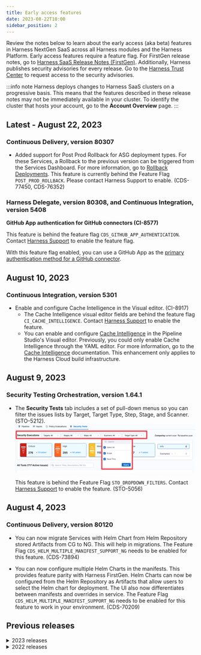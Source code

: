 ```yaml
---
title: Early access features
date: 2023-08-22T10:00
sidebar_position: 2
---
```


<DocsButton icon = "fa-solid fa-square-rss" text="Subscribe via RSS" link="/release-notes/early-access/rss.xml" />

Review the notes below to learn about the early access (aka beta) features in Harness NextGen SaaS across all Harness modules and the Harness Platform. Early access features require a feature flag. For FirstGen release notes, go to [Harness SaaS Release Notes (FirstGen)](/docs/first-gen/firstgen-release-notes/harness-saa-s-release-notes). Additionally, Harness publishes security advisories for every release. Go to the [Harness Trust Center](https://trust.harness.io/?itemUid=c41ff7d5-98e7-4d79-9594-fd8ef93a2838&source=documents_card) to request access to the security advisories.

:::info note
Harness deploys changes to Harness SaaS clusters on a progressive basis. This means that the features described in these release notes may not be immediately available in your cluster. To identify the cluster that hosts your account, go to the **Account Overview** page.
:::

## Latest - August 22, 2023

### Continuous Delivery, version 80307

- Added support for Post Prod Rollback for ASG deployment types. For these Services, a Rollback to the previous version can be triggered from the Services Dashboard. For more information, go to [Rollback Deployments](/docs/continuous-delivery/x-platform-cd-features/advanced/rollback-deployments/). This feature is currently behind the Feature Flag `POST_PROD_ROLLBACK`. Please contact Harness Support to enable. (CDS-77450, CDS-76352)

### Harness Delegate, version 80308, and Continuous Integration, version 5408

**GitHub App authentication for GitHub connectors (CI-8577)**

This feature is behind the feature flag `CDS_GITHUB_APP_AUTHENTICATION`. Contact [Harness Support](mailto:support@harness.io) to enable the feature flag.

With this feature flag enabled, you can use a GitHub App as the [primary authentication method for a GitHub connector](/docs/platform/Connectors/Code-Repositories/ref-source-repo-provider/git-hub-connector-settings-reference#credentials-settings).

## August 10, 2023

### Continuous Integration, version 5301

* Enable and configure Cache Intelligence in the Visual editor. (CI-8917)
   * The Cache Intelligence visual editor fields are behind the feature flag `CI_CACHE_INTELLIGENCE`. Contact [Harness Support](mailto:support@harness.io) to enable the feature.
   * You can enable and configure [Cache Intelligence](/docs/continuous-integration/use-ci/caching-ci-data/cache-intelligence) in the Pipeline Studio's Visual editor. Previously, you could only enable Cache Intelligence through the YAML editor. For more information, go to the [Cache Intelligence](/docs/continuous-integration/use-ci/caching-ci-data/cache-intelligence) documentation. This enhancement only applies to the Harness Cloud build infrastructure.

## August 9, 2023

### Security Testing Orchestration, version 1.64.1

* The **Security Tests** tab includes a set of pull-down menus so you can filter the issues lists by Target, Target Type, Step, Stage, and Scanner. (STO-5212).
  ![Click on a tile to filter issues by severity](./static/sto-pulldown-filters-sto-5212.png)

   This feature is behind the Feature Flag `STO_DROPDOWN_FILTERS`. Contact [Harness Support](mailto:support@harness.io) to enable the feature. (STO-5056)

## August 4, 2023

### Continuous Delivery, version 80120

- You can now migrate Services with Helm Chart from Helm Repository stored Artifacts from CG to NG. This will help in migrations. The Feature Flag `CDS_HELM_MULTIPLE_MANIFEST_SUPPORT_NG` needs to be enabled for this feature. (CDS-73894)

- You can now configure multiple Helm Charts in the manifests. This provides feature parity with Harness FirstGen. Helm Charts can now be configured from the Helm Repository as Artifacts that allow users to select the Helm chart for deployment. The UI also now differentiates between manifests and overrides in service. The Feature Flag `CDS_HELM_MULTIPLE_MANIFEST_SUPPORT_NG` needs to be enabled for this feature to work in your environment. (CDS-70209)


## Previous releases

<details>
<summary>2023 releases</summary>


#### July 28, 2023

##### Continuous Integration, version 5106

* Enable Cache Intelligence in the Visual editor. (CI-8571)
   * The **Enable Cache Intelligence** UI field is behind the feature flag `CI_CACHE_INTELLIGENCE`. Contact [Harness Support](mailto:support@harness.io) to enable the feature.
   * You can enable [Cache Intelligence](/docs/continuous-integration/use-ci/caching-ci-data/cache-intelligence) in the Pipeline Studio's Visual editor. Previously, you could only enable Cache Intelligence through the YAML editor. For more information, go to the [Cache Intelligence](/docs/continuous-integration/use-ci/caching-ci-data/cache-intelligence) documentation. This enhancement only applies to the Harness Cloud build infrastructure.

#### July 18, 2023

##### Continuous Delivery, version 79916

- Digest support added for Nexus 3, Github, and Artifactory [artifact sources](/docs/continuous-delivery/x-platform-cd-features/services/artifact-sources). (CDS-71711)

  This feature is behind the feature flag `CD_NG_DOCKER_ARTIFACT_DIGEST`.

  The **Artifact Details** page has a new, optional **Digest** setting where you can specify the digest/SHA for a container image artifact.

  Specifying an image by digest, rather than just tag, is useful when you want to ensure that the image you deploy for a service is fixed and immutable. If an image with the specified tag/digest combination does not exist in the artifact registry, the pipeline execution fails.

##### Harness Delegate, version 79904

- Harness added the ability to acquire only the configured maximum number of tasks. This allows Harness Manager to use the task capacity to determine whether to assign a task to the delegate or queue it. You can configure the maximum number of tasks using the Env variable `DELEGATE_TASK_CAPACITY`. For example, if you set `DELEGATE_TASK_CAPACITY` to a value of 2 and execute 6 tasks in parallel, Harness Manager executes only 2 tasks at a time. If you don't configure `DELEGATE_TASK_CAPACITY`, Harness Manager executes all 6 tasks in parallel. (PL-39351)

   This functionality is behind a feature flag, `DELEGATE_TASK_CAPACITY_CHECK`. When the feature flag is enabled, the task is broadcast every minute in Harness Manager until it expires.

#### July 12, 2023

##### Continuous Integration, version 5003


The `CI_LE_STATUS_REST_ENABLED` feature has been rolled back to early access and disabled by default due to a discovered instability that caused the [CD Container step](/docs/continuous-delivery/x-platform-cd-features/cd-steps/utilities/container-step) to fail. This feature causes CI steps to send status updates to the [Harness Manager](/docs/get-started/harness-platform-architecture#harness-platform-components) directly by HTTP, rather than through a delegate.

This feature flag is now disabled by default and must be re-enabled if your CI-to-Harness-Manager communications need to support client connections with additional certificates. (CI-8338)

##### Security Testing Orchestration, version 1.61.1

You can now define dynamic target baselines using regular expressions. Dynamic baselines more accurately reflect the current "root" element in the context of a real-world software development life cycle. Dynamic baselines also make it easier to track the introduction and remediation of specific vulnerabilities. (STO-5896)

This feature is behind the Feature Flag `STO_BASELINE_REGEX`. For more information, go to [Set up target baselines](/docs/security-testing-orchestration/use-sto/set-up-sto-pipelines/set-up-baselines).

#### July 5, 2023

##### Security Testing Orchestration, version 1.60.0

* The [Burp integration](/docs/security-testing-orchestration/sto-techref-category/burp-scanner-reference) now supports scanner templates, which make it much easier to set up a scan step. 

  This integration is behind the Feature Flag `STO_STEP_PALETTE_BURP_ENTERPRISE`. Contact [Harness Support](mailto:support@harness.io) to enable the feature. (STO-5056)

* You can scan your code repositories using [CodeQL](/docs/security-testing-orchestration/sto-techref-category/codeql-scanner-reference), an analysis engine used by developers to automate security checks, and by security researchers to perform variant analysis. 

 This integration is behind the Feature Flag `STO_STEP_PALETTE_CODEQL`. Contact [Harness Support](mailto:support@harness.io) to enable the feature. (STO-5366)

* You can scan container images and repositories using [Fossa](/docs/security-testing-orchestration/sto-techref-category/fossa-scanner-reference), a scanner that detects security vulnerabilities and other issues in open-source projects. (STO-5111)

 This integration is behind the Feature Flag `STO_STEP_PALETTE_FOSSA`. Contact [Harness Support](mailto:support@harness.io) to enable the feature. 
 

* You can scan container images and repositories using [Semgrep](/docs/security-testing-orchestration/sto-techref-category/semgrep-scanner-reference), a scanner that detects security vulnerabilities and other issues in open-source projects. (STO-5886)
 
 This integration is behind the Feature Flag `STO_STEP_PALETTE_SEMGREP`. Contact [Harness Support](mailto:support@harness.io) to enable the feature. 

#### June 28, 2023

##### Continuous Delivery, version 79714

import Earlyaccess from '/release-notes/shared/cd-79700-early-access.md'

<Earlyaccess />

#### June 21, 2023

##### Harness launches Harness AI Development Assistant as a beta feature

The Harness platform leverages Harness AI Development Assistant (AIDA) to revolutionize software delivery processes. By combining AI capabilities with robust DevOps tools, features, and practices, the Harness platform streamlines and accelerates the software development lifecycle, and it empowers teams to deliver high-quality applications quickly and efficiently. Its AI-driven predictive analytics, continuous verification, and advanced release orchestration capabilities empowers teams to drive innovation, improve efficiency, and ultimately deliver exceptional user experiences.

Following are some key benefits of Harness AIDA:

- Auto-recognition of failures in pipelines: The root cause analysis (RCA) option generates recommendations for step failures in pipelines. Harness bases these recommendations on the step logs and the context of the failed step.
  For more information, go to [Troubleshooting with AIDA](http://developer.harness.io/docs/continuous-integration/troubleshoot-ci/aida).

- Asset governance: The asset governance feature assists you in drafting rules that are based on your requirements and aligned with your governance goals. Harness AIDA governance support also offers detailed descriptions of built-in rules. When you are creating policies, this feature facilitates informed decision-making by clarifying the purpose, scope, and implications of each rule.
  For more information, go to [Asset governance with AIDA](/docs/category/harness-aida-for-asset-governance).
  
- Security: Harness AI identifies security vulnerabilities, describes them, and suggests remediation.
  For more information, go to [Remediations with AIDA](/docs/security-testing-orchestration/use-sto/view-and-troubleshoot-vulnerabilities/ai-based-remediations).

Review the following information for details about data privacy and terms of use:

- [AIDA Terms](https://www.harness.io/legal/aida-terms)
- [AIDA Privacy](https://www.harness.io/legal/aida-privacy)

#### June 19, 2023

##### Continuous Integration, version 4204

###### Output variables automatically become environment variables (CI-7817, ZD-39203)

This functionality is behind a feature flag, `CI_OUTPUT_VARIABLES_AS_ENV`.

With this feature flag enabled, output variables from steps are automatically available as environment variables for other steps in the same Build (`CI`) stage. This means that, if you have a Build stage with three steps, an output variable produced from step one is automatically available as an environment variable for steps two and three.

In other steps in the same stage, you can refer to the output variable by its key without additional identification. For example, an output variable called `MY_VAR` can be referenced later as simply `$MY_VAR`. Without this feature flag enabled, you must use an [expression](/docs/platform/references/runtime-inputs/#expressions) to reference where the variable originated, such as `<+steps.stepID.output.outputVariables.MY_VAR>`.

For more information on this feature, go to the documentation on [Output variables](/docs/continuous-integration/use-ci/run-ci-scripts/run-step-settings#output-variables).

###### Remote debugging enhancements (CI-8135, CI-8048)

**Re-run in Debug Mode** now supports Python and PowerShell Core (`pwsh`). You can also now use debug mode for local runner build infrastructures. The remote debugging functionality is behind a feature flag, `CI_REMOTE_DEBUG`. For more information, go to [Debug with SSH](/docs/continuous-integration/troubleshoot-ci/debug-mode).

##### Continuous Delivery, version 79606

- Scheduled automatic approvals have been added to manual approval steps. (CDS-69415)
  
  This functionality is behind a feature flag, `CDS_AUTO_APPROVAL`.

  You can configure a manual approval step to automatically approve at a specific date and time.

  <docimage path={require('./static/058d3e80cc8f95965e51010541d0c28f77865e484f8a84beea205b49172c658d.png')} width="60%" height="60%" title="Click to view full size image" />    

  For more details, go to [Automatic Approvals](/docs/continuous-delivery/x-platform-cd-features/cd-steps/approvals/using-harness-approval-steps-in-cd-stages/#automatic-approvals).

#### June 09, 2023

##### Cloud Cost Management, version 79701

**Propagate force cool down** (CCM-12338)
  
  You can now propagate force cool down from primary rule to dependent rules.

  Earlier, when stopping a rule from the UI, you had to stop its dependant rules one by one. With this enhancement, you can propagate the stop operation to dependant rules as well. 
  
  Propagating cool down to dependant rules is optional. You can stop the primary rule with or without propagating cool down to dependant rules.

##### Continuous Delivery, version 79516

<!--- Scale down the last successful stage environment created by using a Blue Green Deployment strategy. (CDS-68527)
  
  This functionality is behind a feature flag, `CDS_BG_STAGE_SCALE_DOWN_STEP_NG`. 

  This functionality helps you efficiently manage your resources. The scale down step can be configured within the same stage or different stage based on your requirement.

  During scale down, the `HorizontalPodAutoscaler` and `PodDisruptionBudget` resources are removed, and the Deployments, StatefulSets, DaemonSets and Deployment Configs resources are scaled down. Make sure that the infrastructure definition of these resources and the Blue Green deployment are the same. This is necessary as Harness identifies resources from the release history, which is mapped to a release name. If you configure a different infrastructure definition, it might lead to scaling down important resources.

  Harness Delegate version 79503 is required for this feature.-->

- Kubernetes deployments support `HorizontalPodAutoscaler` and `PodDisruptionBudget` for Blue Green and Canary execution strategies. (CDS-59011)

  This functionality is behind a feature flag, `CDS_SUPPORT_HPA_AND_PDB_NG`. 
  
  Harness Delegate version 79503 is required for this feature.

#### May 23, 2023, version 79306

##### Continuous Delivery

- Trigger all artifacts and manifests using **On New Artifact** and **On New Manifest** triggers respectively. (CDS-68262, ZD-43588, ZD-43726)
  
  This functionality is behind a feature flag, `TRIGGER_FOR_ALL_ARTIFACTS`. 

  Earlier, you could trigger only the last pushed artifact or manifest using triggers. You can now trigger all collected artifacts and manifests of perpetual tasks in one single execution using the **On New Artifact** or **On New Manifest** trigger options. 

##### Continuous Integration

Harness CI now supports remote debugging. This feature was initially released in January 2023 and subsequently reverted for further development. Debug mode is available if all of the following conditions are met:

* You have the feature flag `CI_REMOTE_DEBUG` enabled. Contact [Harness Support](mailto:support@harness.io) to enable this feature.
* The build infrastructure uses a Linux-based OS.
* The build fails at a **Run** step with a Bash or Shell script in a **Build** (`CI`) stage.
* The build runs in Harness Cloud, on a virtual machine, or in Kubernetes.

You can re-run builds in debug mode through the **Builds**, **Execution**, and **Execution History** pages of the Harness UI. For more information, go to the [debug mode](/docs/continuous-integration/troubleshoot-ci/debug-mode) documentation.

##### Harness Delegate, version 79307

- New delegate metrics are available. This functionality is behind a feature flag, `DELEGATE_ENABLE_DYNAMIC_HANDLING_OF_REQUEST`. (PL-37908, PL-38538)

   Harness captures delegate agent metrics for delegates shipped on immutable image types. The following new delegate agent metrics are available with the feature flag:
  
   | **Metric name** | **Description** |
   | :-- | :-- |
   | `task_completed` | The number of tasks completed. |
   | `task_failed` | The number of failed tasks. |
   | `task_rejected` | The number of tasks rejected because of a high load on the delegate. |
   | `delegate_connected` | Indicates whether the delegate is connected. Values are 0 (disconnected) and 1 (connected). |
   | `resource_consumption_above_threshold` | Delegate cpu/memory is above a threshold (defaults to 80%). Provide `DELEGATE_RESOURCE_THRESHOLD` as the env variable in the delegate YAML to configure the threshold. |

   Enable the feature flag, `DELEGATE_ENABLE_DYNAMIC_HANDLING_OF_REQUEST` to use the new delegate agent metrics. When this feature flag is enabled, Harness will capture the metrics. For more information, go to [Configure delegate metrics](/docs/platform/delegates/manage-delegates/delegate-metrics/).

#### May 04, 2023, version 79214

##### Continuous Delivery

- You can set webhook triggers to run specific pipeline stages using the [Allow selective stage(s) executions?](/docs/platform/pipelines/run-specific-stage-in-pipeline/) option. (CDS-56775, CDS-56774)

  This functionality is behind the feature flag, `CDS_NG_TRIGGER_SELECTIVE_STAGE_EXECUTION`. 
  
  To run a particular stage of the pipeline: 
  1. Select the stage, then select **Advanced Options**.
  2. In **Stage Execution Settings>** **Allow selective stages(s) executions?**, select **Yes**. This setting is selected by default.
     
     ![](./static/selective-stage-execution.png)
  3. When you create a trigger, in **Configuration**, select the stages you want to execute.
     
     ![](./static/select-stage-to-execute.png)
  
  Here is a sample trigger YAML: 
  
  ```
  trigger:
  name: stage3Trigger
  identifier: stage3Trigger
  enabled: true
  description: ""
  tags: {}
  stagesToExecute:
    - stage3
  orgIdentifier: NgTriggersOrg
  projectIdentifier: viniciusTest
  pipelineIdentifier: ThreeStagesPipeline
  source:
    type: Webhook
    spec:
      type: Custom
      spec:
        payloadConditions: []
        headerConditions: []
  inputYaml: |
    pipeline:
      identifier: ThreeStagesPipeline
      stages:
        - stage:
            identifier: stage3
            type: Custom
            variables:
              - name: stage3var
                type: String
                value: stage3Var

  ```
- You can add Tanzu Application Service (TAS) [config files](/docs/continuous-delivery/deploy-srv-diff-platforms/tanzu/add-config-files) from GitHub. (CDS-56452)

  This feature is currently behind the feature flag, `CDS_GIT_CONFIG_FILES`. For TAS deployment types, you can reference service config files from GitHub.

#### April 21, 2023, version 79111

##### Continuous Delivery

- Protecting secrets used in webhook-based triggers that use secret decryption on delegates (CDS-58488, ZD-42117)
  
  This functionality is behind a feature flag, `CDS_NG_TRIGGER_AUTHENTICATION_WITH_DELEGATE_SELECTOR`.
  
  Github triggers that use a secret for authentication will now use the same delegate selectors saved in the secret's Harness secret manager.
- Harness now supports variable expressions in the plain text config files. (CDS-58399)
  
  This functionality is behind a feature flag, `CDS_NG_CONFIG_FILE_EXPRESSION`.
  
  Variable expression support includes service, environment, pipeline, and stage variables. Any Harness expression is supported.
  
  Variable expressions are not supported for encrypted text config files because expressions impact the encoded secret.
- Config files can now be pulled from Github. (CDS-56652)
  
  This functionality is behind a feature flag, `CDS_GIT_CONFIG_FILES`.

  For Harness services using the Tanzu deployment type, config files can be configured using Github, in addition to the Harness file store. Support for other deployment types in coming soon.

#### April 10, 2023, version 79015

##### Continuous Delivery

- [AWS Lambda](/docs/continuous-delivery/deploy-srv-diff-platforms/aws/aws-lambda-deployments)
  
  This functionality is behind a feature flag, `CDS_AWS_NATIVE_LAMBDA`.
  
  Harness supports the deployment of AWS Lambda functions. 

- ServiceNow custom table support. (CDS-55046)
  
  This functionality is behind a feature flag, `CDS_SERVICENOW_TICKET_TYPE_V2`.
  
  Custom table support is now available in Harness' ServiceNow integration. 
  
  Harness recommends that you only use a table extending task, or extend tables that indirectly extend the task. You can specify any custom table in Harness.

  <details>
  <summary>What is a table extending task?</summary>
  
  In ServiceNow, a table extending task is a task that involves creating a new table by extending an existing table. When a table is extended, a new child table is created that inherits all the fields, relationships, and other attributes of the parent table. The child table can then be customized further to meet the specific needs of the organization.
  
  </details>
  
  Itil roles are not mandatory for using these steps. When using the normal flow for custom tables, you should have sufficient permissions on the custom table, such as basic CRUD permissions, permissions to update desired fields, etc.
  
  When using template flow, your user role is required along with cross scope privileges to the custom table. 
  
  The store app is only certified to be used with Incident, Problem, Change Request, and Change Task tables by the ServiceNow certification team.
  
  The custom table being used should allow access to this table via web services.
- Harness will remove comments when evaluating commented lines in manifests to avoid rendering failures. (CDS-57721, ZD-41676)
  
  This functionality is behind a feature flag, `CDS_REMOVE_COMMENTS_FROM_VALUES_YAML`.
  
  Expressions in comments were causing issues for some customers as Harness was trying to evaluate the expressions and this was causing failures.
  
  Harness will remove comments from values.yaml files to prevent expressions in comments from being evaluated and causing failures.

#### March 24, 2023, version 78817

##### Harness Platform

- By enabling the feature flag,`PL_NEW_SCIM_STANDARDS`, any CRUD operation on a user now returns the details of the user groups that the user is part of. (PL-31496)

  You can use this to verify what groups a given user belongs to.

#### March 15, 2023, version 78712

##### Continuous Delivery

- Large repositories are now supported for [Azure Repo](/docs/platform/Connectors/Code-Repositories/connect-to-a-azure-repo). This functionality is behind a feature flag, `OPTIMIZED_GIT_FETCH_FILES`.

  Harness performs a `git clone` to fetch files. When fetching very large repositories, the network connection may time out. Enable the feature flag, `OPTIMIZED_GIT_FETCH_FILES` to fetch very large repositories from Azure Repo. When this feature flag is enabled, Harness will use provider-specific APIs to improve performance.

##### Harness Platform

- Harness now populates `givenName` and `familyName` for users via SCIM and returns the same when a GET, CREATE, or UPDATE request is made. (PL-31498)

  This is behind the feature flag `PL_NEW_SCIM_STANDARDS`.

- The response of a CRUD operation on a user or user group now contains the following meta fields as per the SCIM 2.0 standards:

  - createdAt

  - lastUpdated

  - version

  - resourceType (PL-31497)
  
    This is behind the feature flag `PL_NEW_SCIM_STANDARDS`.


#### March 2, 2023

##### Security Testing Orchestration

- Improved UI for configuring scan steps (STO-4867)
  
  This release includes a set of Security steps with an improved UI for configuring scans. Each step shows only the settings that apply to the specific scan. 

  Note the following:

  - This release includes new steps for the following scanners: Aqua Trivy, Bandit, Black Duck, Checkmarx, Grype, Mend, Prisma Cloud, Snyk, SonarQube, and ZAP.  
  - Docker-in-Docker is no longer required for these steps *unless* you're scanning a container image. If you're scanning a repository or running instance, you don't need to set up a Background step running DinD.    
  - These steps are currently available in Security stages only. 
  - Support is currently limited to Kubernetes and Harness Cloud AMD64 build infrastructures only.
  - For descriptions of all available UI settings, go to [Security step UI settings reference](/docs/security-testing-orchestration/sto-techref-category/security-step-ui-settings-reference).
 

<details><summary>Security step configuration UI </summary>

![STO step palette](static/sto-step-palette.png)
  
</details>


- This release includes a Jira integration that enables you to create Jira tickets for issues detected during an STO build. For more information, go to [Create Jira tickets for detected issues](/docs/security-testing-orchestration/use-sto/view-and-troubleshoot-vulnerabilities/jira-integrations). (STO-5467)

#### February 15, 2023

##### Continuous Delivery

- Kubernetes Dry Run step added. (CDS-43839)
  
  You can now add the Dry Run step for Kubernetes and Native Helm deployments.

  This functionality is behind a feature flag: `K8S_DRY_RUN_NG`.

  ![Dry Run step](static/bb64e94a2baf0858bbefe20ecede63ff1e4de692c15882c4f131df7e17c9906b.png)

  The Dry Run step fetches the Kubernetes manifests or Helm charts in a stage and performs a dry run of those resources. This is the same as running a `kubectl apply --filename=manifests.yaml --dry-run`.
  
  You can use the Dry Run step to check your manifests before deployment. You can follow the step with an [Approval](/docs/category/approvals/) step to ensure the manifests are valid before deployment.
  
  You can reference the resolved manifest from the Dry Run step in subsequent steps using a Harness variable expression.
  ```
  <+pipeline.stages.[Stage_Id].spec.execution.steps.[Step_Id].k8s.ManifestDryRun>
  ```

  For example, if the stage Id is `Deploy` and the Dry Run step Id is `Dry_Run` the expression would be:

  ```
  <+pipeline.stages.Deploy.spec.execution.steps.Dry_Run.k8s.ManifestDryRun>
  ```
  For more information, go to [Perform a Kubernetes dry run](/docs/continuous-delivery/deploy-srv-diff-platforms/kubernetes/kubernetes-executions/k8s-dry-run).

#### February 6, 2023

##### Harness Platform

- You can delete a user provisioned in Harness through SCIM in NextGen and retain the user in FirstGen by enabling the feature flag `PL_USER_DELETION_V2`. (PL-23577)

#### January 12, 2023

##### Continuous Delivery

- Convert imperative Kubernetes rollback to declarative rollback. (CDS-2993, ZD-26855, ZD-27690, ZD-36563, ZD-36670)

  This functionality is behind a feature flag: `CDP_USE_K8S_DECLARATIVE_ROLLBACK_NG`.
  
  Harness applies Kubernetes manifest  using `kubectl apply`, which is a declarative way of creating Kubernetes objects. But when rolling back, we perform `kubectl rollout undo workloadType/workloadName --to-revision=<REVISION_NUMBER>`, which is an imperative way of rolling back. Using imperative and declarative commands together is not recommended and can cause issues.

 In some instances, the workload spec was not updated properly when `rollout undo` was performed. Subsequent deployments then refered to an invalid spec of the workload and caused Kubernetes issues like [kubectl rollout undo should warn about undefined behaviour with kubectl apply](https://github.com/kubernetes/kubernetes/issues/94698).
  
  **What is the fix?**
  
  We had to redesign our release history to store all rendered manifests in secrets, just like Helm does. While rolling back, we are now reapplying the last successful release's manifests. This solves this issue.

  **What is the impact on customers?**
    - Enabling declarative rollback disables versioning (even if the **Skip Versioning** checkbox is left unchecked), since versioning was introduced with the imperative rollback design. However, versioning is not needed anymore with declarative rollback.
    - The delegate's service account needs the permission to create, update, and read secrets in the defined infrastructure namespace. Typically, customers' delegates already have these permissions, but if cluster roles are strictly scoped, this could cause failures. For information on cluster roles for the delegate, go to [Install Harness Delegate on Kubernetes](/tutorials/platform/install-delegate/).

</details>

<details>
<summary>2022 releases</summary>

#### December 13, 2022

##### Service Reliability Management

Continuous Verification (CV) fails if the data for configured deployment strategy is not available (SRM-12731)

Harness was automatically applying an alternate deployment strategy even if the required data for the deployment configured in the Verify step was not available.

Now, Harness does not automatically apply an alternate deployment strategy if the required data is not available. Instead, Harness fails the CV. Harness automatically applies an alternate deployment strategy only if you choose the Auto option in the Continuous Verification Type dropdown list when configuring the Verify step.

This feature is behind the feature flag SRM_LOG_HOST_SAMPLING_ENABLE.

#### December 7, 2022

##### Continuous Delivery

Nexus 3 is now supported for Azure Web App artifacts. (CDS-46372)

For more information, see [Azure Web Apps deployment tutorial](/docs/continuous-delivery/deploy-srv-diff-platforms/azure/azure-web-apps-tutorial)

This functionality is behind a feature flag: AZURE_WEB_APP_NG_NEXUS_PACKAGE

#### November 29, 2022

##### Continuous Delivery

Terraform Backend Configuration file path in the Terraform Apply step now supports remote file repos. (CDS-39012, ZD-37065)

Terraform Backend Configuration now can be specified in the remote file repository.

For more details, go to [Provision with the Terraform Apply Step](/docs/continuous-delivery/cd-infrastructure/terraform-infra/run-a-terraform-plan-with-the-terraform-apply-step/).

This functionality is behind a feature flag: TERRAFORM_REMOTE_BACKEND_CONFIG.

#### November 11, 2022

##### Harness Platform

You can now create secrets using the Google Cloud Secret Manager in Harness. (PL-28978)

- For more information, see [Add a Google Cloud Secret Manager](/docs/platform/secrets/secrets-management/add-a-google-cloud-secret-manager/)

- You can now select modules and configure your own navigation in Harness. (SPG-153)

Also, Projects is a new option in the left navigation. Click Projects to view the project-specific overview, pipeline, connector, and other details.

#### November 6, 2022

##### Harness Platform

You can now get optimized performance on remote pipelines by enabling the feature flag USE_GET_FILE_V2_GIT_CALL if you are on delegate version 772xx or higher. (PL-29459)

If you are on an older delegate version, you can upgrade your delegate for optimized performance.

#### October 20, 2022

##### Feature Flags

We've released a beta version of an Apex SDK for Feature Flags.

For more information and to access this SDK, see the [Apex SDK reference guide](/docs/feature-flags/ff-sdks/server-sdks/apex-sdk-reference/) and the [GitHub repository](https://github.com/harness/ff-apex-server-sdk).

#### October 18, 2022

##### Continuous Delivery

ECS Run Task support

In addition to deploying tasks as part of your standard ECS deployment, you can use the ECS Run Task step to run individual tasks separately as a step in your ECS stage. The ECS Run Task step is available in all ECS strategy types. An example of when you run a task separately is a one-time or periodic batch job that does not need to keep running or restart when it finishes.

This functionality is behind feature flags: NG_SVC_ENV_REDESIGN and ECS_NG

For more information, go to the [ECS tutorial's run task step](/docs/continuous-delivery/deploy-srv-diff-platforms/aws/ecs/ecs-deployment-tutorial/).

#### October 7, 2022

##### Continuous Delivery

- ECS deployments: deploy artifacts to your Amazon Elastic Container Service (ECS) clusters using a Rolling, Canary, and Blue Green strategies.

Enable Feature Flags NG_SVC_ENV_REDESIGN and ECS_NG.

For more information, go to the [ECS deployment tutorial](/docs/continuous-delivery/deploy-srv-diff-platforms/aws/ecs/ecs-deployment-tutorial/).

- Traditional deployments using SSH or WinRM: deploy your artifacts to hosts located in Microsoft Azure, AWS, or any platform-agnostic Physical Data Center (PDC).

These deployments are called Traditional because they use Secure Shell and PowerShell scripts and a traditional runtime environment as opposed to containers and orchestration mechanisms, like Kubernetes.

Enable Feature Flags NG_SVC_ENV_REDESIGN, SSH_NG, and PIPELINE_MATRIX.

For more information, go to [Secure Shell (SSH) deployment tutorial](/docs/continuous-delivery/deploy-srv-diff-platforms/traditional/ssh-ng) and [WinRM deployment tutorial](/docs/continuous-delivery/deploy-srv-diff-platforms/traditional/win-rm-tutorial).

- Custom deployments using Deployment templates: In some cases, you might be using a platform that does not have first class support in Harness, such as OpenStack, WebLogic, WebSphere, Google Cloud functions, etc. We call these non-native deployments. For non-native deployments, Harness provides a custom deployment option using Deployment Templates.

Enable Feature Flags NG_SVC_ENV_REDESIGN and NG_DEPLOYMENT_TEMPLATE.

For more information, go to the [Custom deployments using deployment templates tutorial](/docs/continuous-delivery/deploy-srv-diff-platforms/custom-deployment-tutorial).

##### Harness Platform

- You can now create remote Templates in Harness and save it in your Git repo by enabling the feature flag NG_TEMPLATE_GITX. (PL-28573)

For more information, see [Create a remote step template](/docs/platform/Templates/create-a-remote-step-template), [Create a remote stage template](/docs/platform/Templates/create-a-remote-stage-template), and [Create a remote pipeline template](/docs/platform/Templates/create-a-remote-pipeline-template).

- You can now use expressions to reference pre-existing secrets in Vault using a fully-qualified path. (PL-28352)

For more information, see [HashiCorp Vault Secrets](/docs/platform/Secrets/Secrets-Management/reference-existing-secret-manager-secrets#option-hashicorp-vault-secrets).

- Harness will now send email notification for user invites when the feature flag AUTO_ACCEPT_SAML_ACCOUNT_INVITES is enabled. (PL-26218, ZD-32152,35287)

Harness will not send any emails for user invites when the feature flag PL_NO_EMAIL_FOR_SAML_ACCOUNT_INVITES is enabled.

##### Continuous Integration

This release includes a new Docker delegate that you can install directly on a host. This feature is behind the Feature Flag CI_DOCKER_INFRASTRUCTURE. (CI-5680)

#### September 7, 2022

##### Harness Platform

You can now create a Harness Custom Secret Manager in Next Gen. (PL-25545)

You can onboard any secret manager with Harness and reference their secrets in Harness using a Shell Script.

This is behind the feature flag CUSTOM_SECRET_MANAGER_NG.

See [Add a custom secret manager](/docs/platform/Secrets/Secrets-Management/custom-secret-manager).

#### July 7, 2022

##### Harness Platform

Simplified Git Experience

Harness Git Experience lets you store configurations for your resources like Pipelines, Input Sets in Git. You can choose Git as the source of truth and use your Git credentials to access and modify your configurations.

With Harness Git Experience, you can select the repository and branch from where you want to execute your Pipelines, hence simplifying your Pipeline execution by seamless access to your Harness resources and their configurations stored in Git.

For more information, refer to [Harness Git Experience Overview](/docs/platform/git-experience/git-experience-overview/).

This functionality is behind a feature flag: NG_GIT_EXPERIENCE

</details>
